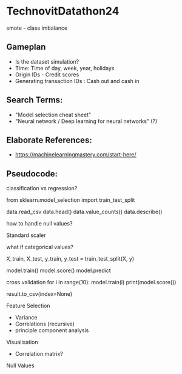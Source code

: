 # TechnovitDatathon24

smote - class imbalance

## Gameplan
- Is the dataset simulation?
- Time: Time of day, week, year, holidays
- Origin IDs - Credit scores
- Generating transaction IDs : Cash out and cash in

## Search Terms:
- "Model selection cheat sheet"
- "Neural network / Deep learning for neural networks" (?)

## Elaborate References:
- https://machinelearningmastery.com/start-here/

## Pseudocode:

classification vs regression?

from sklearn.model_selection import train_test_split

data.read_csv
data.head()
data.value_counts()
data.describe()

how to handle null values?

Standard scaler

what if categorical values?

X_train, X_test, y_train, y_test = train_test_split(X, y)

model.train()
model.score()
model.predict

cross validation
for i in range(10):
    model.train(i)
    print(model.score())

result.to_csv(index=None)

Feature Selection
- Variance
- Correlations (recursive)
- principle component analysis

Visualisation
- Correlation matrix?

Null Values